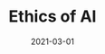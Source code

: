 ---
title: "Ethics of AI"
authors:
    - "University of Helsinki"
categories: 
    - "ethics"
    - "AI"
    - "algorithms"
link: "https://ethics-of-ai.mooc.fi/"
date: "2021-03-01"
---